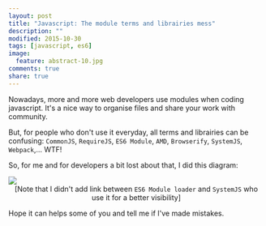 ```yaml
---
layout: post
title: "Javascript: The module terms and librairies mess"
description: ""
modified: 2015-10-30
tags: [javascript, es6]
image:
  feature: abstract-10.jpg
comments: true
share: true  
---
```



Nowadays, more and more web developers use modules when coding javascript. It's a nice way to organise files and share your work with community.

But, for people who don't use it everyday, all terms and librairies can be confusing: 
<code>CommonJS</code>, <code>RequireJS</code>, <code>ES6 Module</code>, <code>AMD</code>, <code>Browserify</code>, <code>SystemJS</code>, <code>Webpack</code>,... WTF!

So, for me and for developers a bit lost about that, I did this diagram:

<img src="{{site.baseurl}}/images/js_modules/js-modules.png">

<center>[Note that I didn't add link between <code>ES6 Module loader</code> and <code>SystemJS</code> who use it for a better visibility]</center>

Hope it can helps some of you and tell me if I've made mistakes.